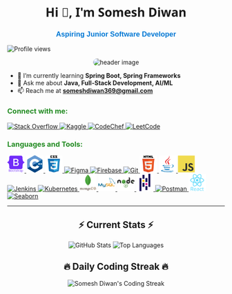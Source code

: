<h1 align="center" style="font-family: 'Segoe UI', Tahoma, Geneva, Verdana, sans-serif;">Hi 👋, I'm Somesh Diwan</h1>
<h3 align="center" style="color: #0078D4; font-family: 'Arial', sans-serif;">Aspiring Junior Software Developer</h3>

<p align="left">
  <img src="https://komarev.com/ghpvc/?username=someshdiwan&label=Profile%20views&color=orange&style=flat" alt="Profile views" />
</p>

<p id="top" align="center">
  <img src="https://github.com/thompsonemerson/thompsonemerson/raw/master/cover-thompson.png" alt="header image" style="border-radius: 10px;" />
</p>

- 🌱 I’m currently learning **Spring Boot, Spring Frameworks**  
- 💬 Ask me about **Java, Full-Stack Development, AI/ML**  
- 📫 Reach me at **someshdiwan369@gmail.com**

<h3 align="left" style="color: #228B22;">Connect with me:</h3>
<div align="left">
  <a href="https://stackoverflow.com/users/19798425/somesh-diwan" target="_blank">
    <img src="https://raw.githubusercontent.com/maurodesouza/profile-readme-generator/master/src/assets/icons/social/stackoverflow/default.svg" width="50" alt="Stack Overflow" />
  </a>
  <a href="https://www.kaggle.com/someshsanjaydiwan" target="_blank">
    <img src="https://www.kaggle.com/static/images/logos/kaggle-logo-gray-300.png" width="50" alt="Kaggle" />
  </a>
  <a href="https://www.codechef.com/users/someshdiwan7" target="_blank">
    <img src="https://th.bing.com/th/id/OIP.u2f8ffsPnvhvnf1m7lojgAHaHa?rs=1&pid=ImgDetMain" width="50" alt="CodeChef" />
  </a>
  <a href="https://leetcode.com/u/someshdiwan99" target="_blank">
    <img src="https://miro.medium.com/v2/resize:fit:2400/1*IC0JXUE3UEAfDfQnFyGtGA.jpeg" width="50" alt="LeetCode" />
  </a>
</div>

<h3 align="left" style="color: #228B22;">Languages and Tools:</h3>
<p align="left">
  <a href="https://getbootstrap.com" target="_blank"> <img src="https://raw.githubusercontent.com/devicons/devicon/master/icons/bootstrap/bootstrap-plain-wordmark.svg" alt="Bootstrap" width="40" /> </a> 
  <a href="https://www.w3schools.com/cpp/" target="_blank"> <img src="https://raw.githubusercontent.com/devicons/devicon/master/icons/cplusplus/cplusplus-original.svg" alt="C++" width="40" /> </a> 
  <a href="https://www.w3schools.com/css/" target="_blank"> <img src="https://raw.githubusercontent.com/devicons/devicon/master/icons/css3/css3-original-wordmark.svg" alt="CSS3" width="40" /> </a> 
  <a href="https://www.figma.com/" target="_blank"> <img src="https://www.vectorlogo.zone/logos/figma/figma-icon.svg" alt="Figma" width="40" /> </a> 
  <a href="https://firebase.google.com/" target="_blank"> <img src="https://www.vectorlogo.zone/logos/firebase/firebase-icon.svg" alt="Firebase" width="40" /> </a> 
  <a href="https://git-scm.com/" target="_blank"> <img src="https://www.vectorlogo.zone/logos/git-scm/git-scm-icon.svg" alt="Git" width="40" /> </a> 
  <a href="https://www.w3.org/html/" target="_blank"> <img src="https://raw.githubusercontent.com/devicons/devicon/master/icons/html5/html5-original-wordmark.svg" alt="HTML5" width="40" /> </a> 
  <a href="https://www.java.com" target="_blank"> <img src="https://raw.githubusercontent.com/devicons/devicon/master/icons/java/java-original.svg" alt="Java" width="40" /> </a> 
  <a href="https://developer.mozilla.org/en-US/docs/Web/JavaScript" target="_blank"> <img src="https://raw.githubusercontent.com/devicons/devicon/master/icons/javascript/javascript-original.svg" alt="JavaScript" width="40" /> </a> 
  <a href="https://www.jenkins.io" target="_blank"> <img src="https://www.vectorlogo.zone/logos/jenkins/jenkins-icon.svg" alt="Jenkins" width="40" /> </a> 
  <a href="https://kubernetes.io" target="_blank"> <img src="https://www.vectorlogo.zone/logos/kubernetes/kubernetes-icon.svg" alt="Kubernetes" width="40" /> </a> 
  <a href="https://www.mongodb.com/" target="_blank"> <img src="https://raw.githubusercontent.com/devicons/devicon/master/icons/mongodb/mongodb-original-wordmark.svg" alt="MongoDB" width="40" /> </a> 
  <a href="https://www.mysql.com/" target="_blank"> <img src="https://raw.githubusercontent.com/devicons/devicon/master/icons/mysql/mysql-original-wordmark.svg" alt="MySQL" width="40" /> </a> 
  <a href="https://nodejs.org" target="_blank"> <img src="https://raw.githubusercontent.com/devicons/devicon/master/icons/nodejs/nodejs-original-wordmark.svg" alt="Node.js" width="40" /> </a> 
  <a href="https://pandas.pydata.org/" target="_blank"> <img src="https://raw.githubusercontent.com/devicons/devicon/2ae2a900d2f041da66e950e4d48052658d850630/icons/pandas/pandas-original.svg" alt="Pandas" width="40" /> </a> 
  <a href="https://postman.com" target="_blank"> <img src="https://www.vectorlogo.zone/logos/getpostman/getpostman-icon.svg" alt="Postman" width="40" /> </a> 
  <a href="https://reactjs.org/" target="_blank"> <img src="https://raw.githubusercontent.com/devicons/devicon/master/icons/react/react-original-wordmark.svg" alt="React" width="40" /> </a> 
  <a href="https://seaborn.pydata.org/" target="_blank"> <img src="https://seaborn.pydata.org/_images/logo-tall-lightbg.svg" alt="Seaborn" width="40" /> </a>
</p>

---

<h2 align="center">⚡ Current Stats ⚡</h2>
<div align="center">
  <img width="390" src="https://github-readme-stats.vercel.app/api?username=Someshdiwan&show_icons=true&theme=react&rank_icon=github&border_radius=10" alt="GitHub Stats" />
  <img width="325" src="https://github-readme-stats.vercel.app/api/top-langs/?username=Someshdiwan&hide=HTML&langs_count=8&layout=compact&theme=react&border_radius=10&size_weight=0.5&count_weight=0.5&exclude_repo=github-readme-stats" alt="Top Languages" />
  <h2 align="center">🔥 Daily Coding Streak 🔥</h2>
<div align="center">
  <img src="https://streak-stats.demolab.com/?user=Someshdiwan&theme=react&hide_border=true&border_radius=10" alt="Somesh Diwan's Coding Streak" />
</div>


</div>
